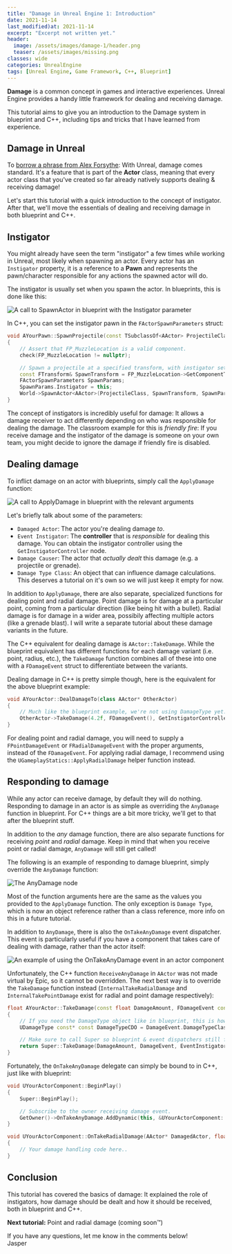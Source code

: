 ```yaml
---
title: "Damage in Unreal Engine 1: Introduction"
date: 2021-11-14
last_modified)at: 2021-11-14
excerpt: "Excerpt not written yet."
header:
  image: /assets/images/damage-1/header.png
  teaser: /assets/images/missing.png
classes: wide
categories: UnrealEngine
tags: [Unreal Engine, Game Framework, C++, Blueprint]
---
```

**Damage** is a common concept in games and interactive experiences. Unreal Engine provides a handy little framework for dealing and receiving damage. 

This tutorial aims to give you an introduction to the Damage system in blueprint and C++, including tips and tricks that I have learned from experience.

## Damage in Unreal
To [borrow a phrase from Alex Forsythe](https://youtu.be/JOJP0CvpB8w?t=6): With Unreal, damage comes standard. It's a feature that is part of the **Actor** class, meaning that every actor class that you've created so far already natively supports dealing & receiving damage!

Let's start this tutorial with a quick introduction to the concept of instigator. After that, we'll move the essentials of dealing and receiving damage in both blueprint and C++.

## Instigator
You might already have seen the term "instigator" a few times while working in Unreal, most likely when spawning an actor. Every actor has an `Instigator` property, it is a reference to a **Pawn** and represents the pawn/character responsible for any actions the spawned actor will do. 

The instigator is usually set when you spawn the actor. In blueprints, this is done like this:

![A call to SpawnActor in blueprint with the Instigator parameter](/assets/images/damage-1/spawn-instigator.png)

In C++, you can set the instigator pawn in the `FActorSpawnParameters` struct:
```cpp
void AYourPawn::SpawnProjectile(const TSubclassOf<AActor> ProjectileClass)
{
    // Assert that FP_MuzzleLocation is a valid component.
    check(FP_MuzzleLocation != nullptr);

    // Spawn a projectile at a specified transform, with instigator set to this pawn.
    const FTransform& SpawnTransform = FP_MuzzleLocation->GetComponentTransform();
    FActorSpawnParameters SpawnParams;
    SpawnParams.Instigator = this;
    World->SpawnActor<AActor>(ProjectileClass, SpawnTransform, SpawnParams);
}
```

The concept of instigators is incredibly useful for damage: It allows a damage receiver to act differently depending on who was responsible for dealing the damage. The classroom example for this is *friendly fire*: If you receive damage and the instigator of the damage is someone on your own team, you might decide to ignore the damage if friendly fire is disabled.

## Dealing damage
To inflict damage on an actor with blueprints, simply call the `ApplyDamage` function:

![A call to ApplyDamage in blueprint with the relevant arguments](/assets/images/damage-1/apply-damage.png)

Let's briefly talk about some of the parameters:
- `Damaged Actor`: The actor you're dealing damage *to*.
- `Event Instigator`: The **controller** that is *responsible* for dealing this damage. You can obtain the instigator controller using the `GetInstigatorController` node.
- `Damage Causer`: The actor that *actually dealt* this damage (e.g. a projectile or grenade).
- `Damage Type Class`: An object that can influence damage calculations. This deserves a tutorial on it's own so we will just keep it empty for now.

In addition to `ApplyDamage`, there are also separate, specialized functions for dealing point and radial damage. Point damage is for damage at a particular point, coming from a particular direction (like being hit with a bullet). Radial damage is for damage in a wider area, possibily affecting multiple actors (like a grenade blast). I will write a separate tutorial about these damage variants in the future.

The C++ equivalent for dealing damage is `AActor::TakeDamage`. While the blueprint equivalent has different functions for each damage variant (i.e. point, radius, etc.), the `TakeDamage` function combines all of these into one with a `FDamageEvent` struct to differentiate between the variants.

Dealing damage in C++ is pretty simple though, here is the equivalent for the above blueprint example:
```cpp
void AYourActor::DealDamageTo(class AActor* OtherActor)
{
    // Much like the blueprint example, we're not using DamageType yet.
    OtherActor->TakeDamage(4.2f, FDamageEvent(), GetInstigatorController(), this);
}
```

For dealing point and radial damage, you will need to supply a `FPointDamageEvent` or `FRadialDamageEvent` with the proper arguments, instead of the `FDamageEvent`. For applying radial damage, I recommend using the `UGameplayStatics::ApplyRadialDamage` helper function instead.

## Responding to damage
While any actor can receive damage, by default they will do nothing. Responding to damage in an actor is as simple as overriding the `AnyDamage` function in blueprint. For C++ things are a bit more tricky, we'll get to that after the blueprint stuff.

In addition to the *any* damage function, there are also separate functions for receiving *point* and *radial* damage. Keep in mind that when you receive point or radial damage, `AnyDamage` will still get called! 

The following is an example of responding to damage blueprint, simply override the `AnyDamage` function:

![The AnyDamage node](/assets/images/damage-1/receive-damage.png)

Most of the function arguments here are the same as the values you provided to the `ApplyDamage` function. The only exception is `Damage Type`, which is now an object reference rather than a class reference, more info on this in a future tutorial.

In addition to `AnyDamage`, there is also the `OnTakeAnyDamage` event dispatcher. This event is particularly useful if you have a component that takes care of dealing with damage, rather than the actor itself:

![An example of using the OnTakeAnyDamage event in an actor component](/assets/images/damage-1/receive-damage-event.png)

Unfortunately, the C++ function `ReceiveAnyDamage` in `AActor` was not made virtual by Epic, so it cannot be overridden. The next best way is to override the `TakeDamage` function instead (`InternalTakeRadialDamage` and `InternalTakePointDamage` exist for radial and point damage respectively):

```cpp
float AYourActor::TakeDamage(const float DamageAmount, FDamageEvent const& DamageEvent, AController* EventInstigator, AActor* DamageCauser)
{
    // If you need the DamageType object like in blueprint, this is how you do it:
    UDamageType const* const DamageTypeCDO = DamageEvent.DamageTypeClass ? DamageEvent.DamageTypeClass->GetDefaultObject<UDamageType>() : GetDefault<UDamageType>();

    // Make sure to call Super so blueprint & event dispatchers still fire.
    return Super::TakeDamage(DamageAmount, DamageEvent, EventInstigator, DamageCauser);
}
```

Fortunately, the `OnTakeAnyDamage` delegate can simply be bound to in C++, just like with blueprint:
```cpp
void UYourActorComponent::BeginPlay()
{
    Super::BeginPlay();

    // Subscribe to the owner receiving damage event.
    GetOwner()->OnTakeAnyDamage.AddDynamic(this, &UYourActorComponent::OnTakeRadialDamage);
}

void UYourActorComponent::OnTakeRadialDamage(AActor* DamagedActor, float Damage, const UDamageType* DamageType, AController* InstigatedBy, AActor* DamageCauser)
{
    // Your damage handling code here..
}
```

## Conclusion
This tutorial has covered the basics of damage: It explained the role of instigators, how damage should be dealt and how it should be received, both in blueprint and C++.

**Next tutorial:** Point and radial damage (coming soon™)

If you have any questions, let me know in the comments below! \
Jasper